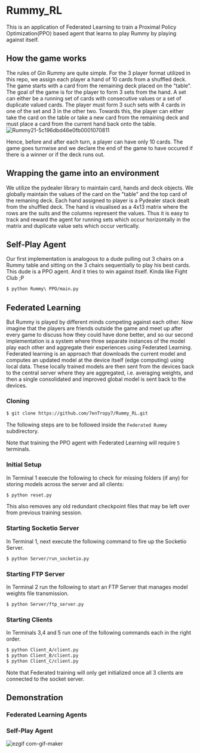# Rummy_RL

This is an application of Federated Learning to train a Proximal Policy Optimization(PPO) based agent that learns to play Rummy by playing against itself.

## How the game works
The rules of Gin Rummy are quite simple. For the 3 player format utilized in this repo, we assign each player a hand of 10 cards from a shuffled deck. The game starts with a card from the remaining deck placed on the "table". The goal of the game is for the player to form 3 sets from the hand. A set can either be a running set of cards with consecutive values or a set of duplicate valued cards. The player must form 3 such sets with 4 cards in one of the set and 3 in the other two. Towards this, the player can either take the card on the table or take a new card from the remaining deck and must place a card from the current hand back onto the table. <br>
![Rummy21-5c196dbd46e0fb0001070811](https://user-images.githubusercontent.com/36445587/140691014-6531a8bc-da3c-4f57-8db8-3c064dc05354.jpg)

Hence, before and after each turn, a player can have only 10 cards. The game goes turnwise and we declare the end of the game to have occured if there is a winner or if the deck runs out.

## Wrapping the game into an environment
We utilize the pydealer library to maintain card, hands and deck objects. We globally maintain the values of the card on the "table" and the top card of the remaning deck. Each hand assigned to player is a Pydealer stack dealt from the shuffled deck. The hand is visualised as a 4x13 matrix where the rows are the suits and the columns represent the values. Thus it is easy to track and reward the agent for running sets which occur horizontally in the matrix and duplicate value sets which occur vertically.


## Self-Play Agent
Our first implementation is analogous to a dude pulling out 3 chairs on a Rummy table and sitting on the 3 chairs sequentially to play his best cards. This dude is a PPO agent. And it tries to win against itself. Kinda like Fight Club ;P

```bash
$ python Rummy\ PPO/main.py
```

## Federated Learning
But Rummy is played by different minds competing against each other. Now imagine that the players are friends outside the game and meet up after every game to discuss how they could have done better, and so our second implementation is a system where three separate instances of the model play each other and aggregate their experiences using Federated Learning. <br>
Federated learning is an approach that downloads the current model and computes an updated model at the device itself (edge computing) using local data. These locally trained models are then sent from the devices back to the central server where they are aggregated, i.e. averaging weights, and then a single consolidated and improved global model is sent back to the devices.

### Cloning
```bash
$ git clone https://github.com/7enTropy7/Rummy_RL.git
```
The following steps are to be followed inside the ```Federated Rummy``` subdirectory.

Note that training the PPO agent with Federated Learning will require ```5``` terminals.

### Initial Setup
In Terminal 1 execute the following to check for missing folders (if any) for storing models across the server and all clients: 
```bash
$ python reset.py
```
This also removes any old redundant checkpoint files that may be left over from previous training session.

### Starting Socketio Server
In Terminal 1, next execute the following command to fire up the Socketio Server.

```bash
$ python Server/run_socketio.py
```
### Starting FTP Server
In Terminal 2 run the following to start an FTP Server that manages model weights file transmission.

```bash
$ python Server/ftp_server.py
```
### Starting Clients
In Terminals 3,4 and 5 run one of the following commands each in the right order.
```bash
$ python Client_A/client.py
$ python Client_B/client.py
$ python Client_C/client.py    
```
Note that Federated training will only get initialized once all 3 clients are connected to the socket server.
## Demonstration

### Federated Learning Agents


### Self-Play Agent
![ezgif com-gif-maker](https://user-images.githubusercontent.com/36446402/136848216-c9977dcc-d3c5-48ec-bbd0-71c8ff124b1e.gif)

